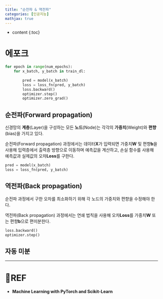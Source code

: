 ```yaml
---
title: "순전파 & 역전파"
categories: [인공지능]
mathjax: true
---
```


* content
{:toc}
# 에포크

```python
for epoch in range(num_epochs):
    for x_batch, y_batch in train_dl:
        
        pred = model(x_batch)
        loss = loss_fn(pred, y_batch)
        loss.backward()
        optimizer.step()
        optimizer.zero_grad()
```



## 순전파(Forward propagation)

신경망의 **계층**(Layer)을 구성하는 모든 **노드**(Node)는 각각의 **가중치**(Weight)와 **편향**(bias)을 가지고 있다.

순전파(Forward propagation) 과정에서는 데이터**X**가 입력되면 가중치**W** 및 편향**b**을 사용해 입력층에서 출력층 방향으로 이동하며 예측값을 계산하고, 손실 함수를 사용해 예측값과 실제값의 오차**Loss**를 구한다.

```python
pred = model(x_batch)
loss = loss_fn(pred, y_batch)
```

## 역전파(Back propagation)

순전파 과정에서 구한 오차를 최소화하기 위해 각 노드의 가중치와 편향을 수정해야 한다.

역전파(Back propagation) 과정에서는 연쇄 법칙을 사용해 오차**Loss**를 가중치**W** 또는 편향**b**으로 편미분한다.

```python
loss.backward()
optimizer.step()
```



## 자동 미분



---

# 📌REF

-   **Machine Learning with PyTorch and Scikit-Learn**


